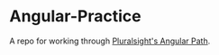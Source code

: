 # Angular-Practice

A repo for working through [Pluralsight's Angular Path](https://app.pluralsight.com/paths/skill/angular).